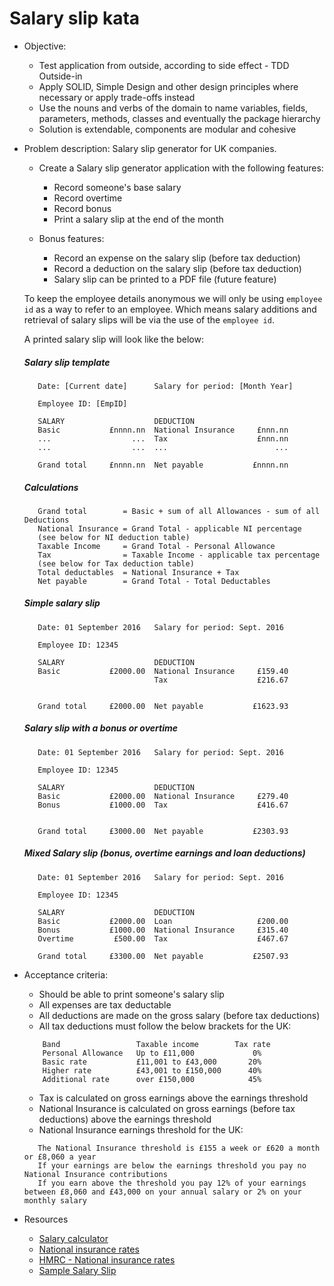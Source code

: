 Salary slip kata
================
- Objective:
	- Test application from outside, according to side effect - TDD Outside-in
	- Apply SOLID, Simple Design and other design principles where necessary or apply trade-offs instead
	- Use the nouns and verbs of the domain to name variables, fields, parameters, methods, classes and eventually the package hierarchy
	- Solution is extendable, components are modular and cohesive

- Problem description: 
	Salary slip generator for UK companies.

    - Create a Salary slip generator application with the following features:
        - Record someone's base salary
        - Record overtime
        - Record bonus
        - Print a salary slip at the end of the month
    
    - Bonus features:
        - Record an expense on the salary slip (before tax deduction)
        - Record a deduction on the salary slip (before tax deduction)
        - Salary slip can be printed to a PDF file (future feature)

    To keep the employee details anonymous we will only be using `employee id` as a way to refer to an employee.
    Which means salary additions and retrieval of salary slips will be via the use of the `employee id`.     
    
    A printed salary slip will look like the below:
    
    ##### Salary slip template
         
         Date: [Current date]      Salary for period: [Month Year]
         
         Employee ID: [EmpID]
         
         SALARY                    DEDUCTION
         Basic           £nnnn.nn  National Insurance     £nnn.nn
         ...                  ...  Tax                    £nnn.nn
         ...                  ...  ...                        ...
         
         Grand total     £nnnn.nn  Net payable           £nnnn.nn
         
    ##### Calculations
     
         Grand total        = Basic + sum of all Allowances - sum of all Deductions
         National Insurance = Grand Total - applicable NI percentage
         (see below for NI deduction table)
         Taxable Income     = Grand Total - Personal Allowance 
         Tax                = Taxable Income - applicable tax percentage
         (see below for Tax deduction table)
         Total deductables  = National Insurance + Tax
         Net payable        = Grand Total - Total Deductables
         
    ##### Simple salary slip

         Date: 01 September 2016   Salary for period: Sept. 2016
         
         Employee ID: 12345
         
         SALARY                    DEDUCTION
         Basic           £2000.00  National Insurance     £159.40
                                   Tax                    £216.67

         
         Grand total     £2000.00  Net payable           £1623.93

    ##### Salary slip with a bonus or overtime

         Date: 01 September 2016   Salary for period: Sept. 2016
         
         Employee ID: 12345
         
         SALARY                    DEDUCTION
         Basic           £2000.00  National Insurance     £279.40
         Bonus           £1000.00  Tax                    £416.67

         
         Grand total     £3000.00  Net payable           £2303.93
    
    ##### Mixed Salary slip (bonus, overtime earnings and loan deductions)

         Date: 01 September 2016   Salary for period: Sept. 2016
         
         Employee ID: 12345
         
         SALARY                    DEDUCTION
         Basic           £2000.00  Loan                   £200.00
         Bonus           £1000.00  National Insurance     £315.40
         Overtime         £500.00  Tax                    £467.67
         
         Grand total     £3300.00  Net payable           £2507.93

- Acceptance criteria:
	- Should be able to print someone's salary slip
	- All expenses are tax deductable
	- All deductions are made on the gross salary (before tax deductions)
	- All tax deductions must follow the below brackets for the UK: 
	```
        Band                 Taxable income        Tax rate
        Personal Allowance   Up to £11,000             0%
        Basic rate           £11,001 to £43,000       20%
        Higher rate          £43,001 to £150,000      40%
        Additional rate      over £150,000            45%
    ```
	- Tax is calculated on gross earnings above the earnings threshold
	- National Insurance is calculated on gross earnings (before tax deductions) above the earnings threshold
	- National Insurance earnings threshold for the UK:
	 ```
        The National Insurance threshold is £155 a week or £620 a month or £8,060 a year
        If your earnings are below the earnings threshold you pay no National Insurance contributions
        If you earn above the threshold you pay 12% of your earnings between £8,060 and £43,000 on your annual salary or 2% on your monthly salary
     ```

- Resources
    - [Salary calculator](http://www.thesalarycalculator.co.uk/)
    - [National insurance rates](http://www.which.co.uk/money/tax/guides/national-insurance-explained/national-insurance-rates/)
    - [HMRC - National insurance rates](https://www.gov.uk/guidance/rates-and-thresholds-for-employers-2016-to-2017)
    - [Sample Salary Slip](http://1.bp.blogspot.com/-lJXMuMQCGtE/Udm8dlTIeSI/AAAAAAAAA1Q/jLxBZndJTAA/s1600/Pay+Slip+Format.JPG)
